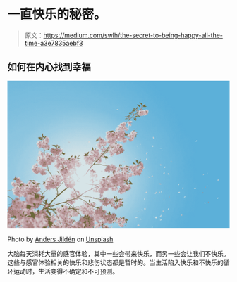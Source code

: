 # 一直快乐的秘密。

> 原文：<https://medium.com/swlh/the-secret-to-being-happy-all-the-time-a3e7835aebf3>

## 如何在内心找到幸福

![](img/d31406facf4e45ebae3ac69b294311fd.png)

Photo by [Anders Jildén](https://unsplash.com/@andersjilden?utm_source=unsplash&utm_medium=referral&utm_content=creditCopyText) on [Unsplash](https://unsplash.com/search/photos/happiness?utm_source=unsplash&utm_medium=referral&utm_content=creditCopyText)

大脑每天消耗大量的感官体验，其中一些会带来快乐，而另一些会让我们不快乐。这些与感官体验相关的快乐和悲伤状态都是暂时的。当生活陷入快乐和不快乐的循环运动时，生活变得不确定和不可预测。